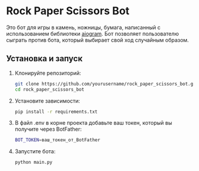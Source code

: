 # Rock Paper Scissors Bot

Это бот для игры в камень, ножницы, бумага, написанный с использованием
библиотеки [aiogram](https://github.com/aiogram/aiogram). Бот позволяет пользователю сыграть против бота, который
выбирает свой ход случайным образом.

## Установка и запуск

1. Клонируйте репозиторий:

   ```bash
   git clone https://github.com/yourusername/rock_paper_scissors_bot.git
   cd rock_paper_scissors_bot

2. Установите зависимости:

    ```bash
    pip install -r requirements.txt

3. В файл .env в корне проекта добавьте ваш токен, который вы получите через BotFather:

    ```bash
    BOT_TOKEN=ваш_токен_от_BotFather

4. Запустите бота:

    ```bash
    python main.py
